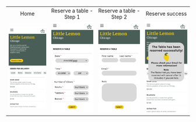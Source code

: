 <table align='center'>
  <tr align='center'>
    <td>Home</td>
    <td>Reserve a table - Step 1</td>
    <td>Reserve a table - Step 2</td>
    <td>Reserve success</td>
  </tr>
  <tr align='center'>
    <td>
      <img src='https://github.com/truonganhvu205/booking-a-table-on-the-Little-Lemon-website/blob/main/booking-a-table%20on-the-Little%20Lemon-website-figma-truong-anh-vu-10-23-2023/booking-a-table%20on-the-Little%20Lemon-website-figma-truong-anh-vu-10-23-2023-pic-1.png' />
    </td>
    <td>
      <img src='https://github.com/truonganhvu205/booking-a-table-on-the-Little-Lemon-website/blob/main/booking-a-table%20on-the-Little%20Lemon-website-figma-truong-anh-vu-10-23-2023/booking-a-table%20on-the-Little%20Lemon-website-figma-truong-anh-vu-10-23-2023-pic-2.png' />
    </td>
    <td>
      <img src='https://github.com/truonganhvu205/booking-a-table-on-the-Little-Lemon-website/blob/main/booking-a-table%20on-the-Little%20Lemon-website-figma-truong-anh-vu-10-23-2023/booking-a-table%20on-the-Little%20Lemon-website-figma-truong-anh-vu-10-23-2023-pic-3.png' />
    </td>
    <td>
      <img src='https://github.com/truonganhvu205/booking-a-table-on-the-Little-Lemon-website/blob/main/booking-a-table%20on-the-Little%20Lemon-website-figma-truong-anh-vu-10-23-2023/booking-a-table%20on-the-Little%20Lemon-website-figma-truong-anh-vu-10-23-2023-pic-4.png' />
    </td>
  </tr>
 </table>
 
